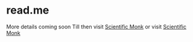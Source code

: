 # read.me
More details coming soon 
Till then visit
<a href="https://scimonk.com/">Scientific Monk</a> or visit
<a href="https://envs.scimonk.com/">Scientific Monk</a>

